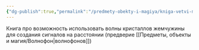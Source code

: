 ```yaml
---
{"dg-publish":true,"permalink":"/predmety-obekty-i-magiya/kniga-vetvi-magii-i-ih-kolebaniya-avt-radek/","dgPassFrontmatter":true}
---
```



Книга про возможность использовать волны кристаллов жемчужины для создания сигналов на расстоянии (предверие [[Предметы, объекты и магия/Волнофон\|волнофонов]])